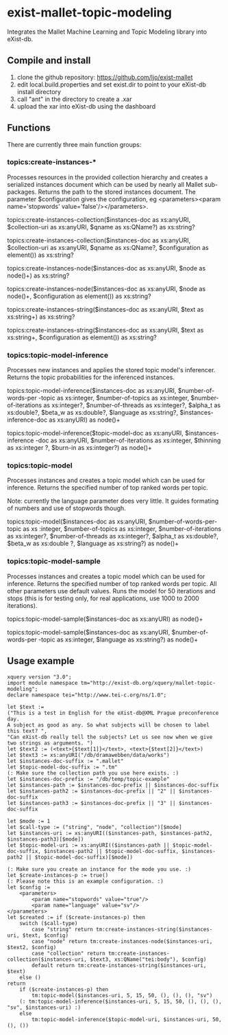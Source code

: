 exist-mallet-topic-modeling
===========================

Integrates the Mallet Machine Learning and Topic Modeling library into eXist-db.

## Compile and install

1. clone the github repository: https://github.com/ljo/exist-mallet
2. edit local.build.properties and set exist.dir to point to your eXist-db install directory
3. call "ant" in the directory to create a .xar
4. upload the xar into eXist-db using the dashboard

## Functions

There are currently three main function groups:

### topics:create-instances-*
Processes resources in the provided collection hierarchy and creates a serialized instances document which can be used by nearly all Mallet sub-packages. Returns the path to the stored instances document.
The parameter $configuration gives the configuration, eg &lt;parameters&gt;&lt;param name='stopwords' value='false'/&gt;&lt;/parameters&gt;.

topics:create-instances-collection($instances-doc as xs:anyURI, $collection-uri 
as xs:anyURI, $qname as xs:QName?) as xs:string?

topics:create-instances-collection($instances-doc as xs:anyURI, $collection-uri 
as xs:anyURI, $qname as xs:QName?, $configuration as element()) as xs:string?

topics:create-instances-node($instances-doc as xs:anyURI, $node as node()+) as 
xs:string?

topics:create-instances-node($instances-doc as xs:anyURI, $node as node()+, 
$configuration as element()) as xs:string?

topics:create-instances-string($instances-doc as xs:anyURI, $text as xs:string+) 
as xs:string?

topics:create-instances-string($instances-doc as xs:anyURI, $text as xs:string+, 
$configuration as element()) as xs:string?

### topics:topic-model-inference
Processes new instances and applies the stored topic model's inferencer. Returns the topic probabilities for the inferenced instances.

topics:topic-model-inference($instances-doc as xs:anyURI, $number-of-words-per
-topic as xs:integer, $number-of-topics as xs:integer, $number-of-iterations as 
xs:integer?, $number-of-threads as xs:integer?, $alpha_t as xs:double?, $beta_w 
as xs:double?, $language as xs:string?, $instances-inference-doc as xs:anyURI) 
as node()+

topics:topic-model-inference($topic-model-doc as xs:anyURI, $instances-inference
-doc as xs:anyURI, $number-of-iterations as xs:integer, $thinning as xs:integer
?, $burn-in as xs:integer?) as node()+

### topics:topic-model
Processes instances and creates a topic model which can be used for inference. Returns the specified number of top ranked words per topic.

Note: currently the language parameter does very little. It guides formating of numbers and use of stopwords though. 

topics:topic-model($instances-doc as xs:anyURI, $number-of-words-per-topic as xs
:integer, $number-of-topics as xs:integer, $number-of-iterations as xs:integer?, 
$number-of-threads as xs:integer?, $alpha_t as xs:double?, $beta_w as xs:double
?, $language as xs:string?) as node()+

### topics:topic-model-sample
Processes instances and creates a topic model which can be used for inference. Returns the specified number of top ranked words per topic. All other parameters use default values. Runs the model for 50 iterations and stops (this is for testing only, for real applications, use 1000 to 2000 iterations).

topics:topic-model-sample($instances-doc as xs:anyURI) as node()+

topics:topic-model-sample($instances-doc as xs:anyURI, $number-of-words-per
-topic as xs:integer, $language as xs:string?) as node()+


## Usage example

```xquery
xquery version "3.0";
import module namespace tm="http://exist-db.org/xquery/mallet-topic-modeling";
declare namespace tei="http://www.tei-c.org/ns/1.0";

let $text := 
("This is a test in English for the eXist-db@XML Prague preconference day. 
A subject as good as any. So what subjects will be chosen to label this text? ", 
"Can eXist-db really tell the subjects? Let us see now when we give two strings as arguments. ")
let $text2 := (<text>{$text[1]}</text>, <text>{$text[2]}</text>)
let $text3 := xs:anyURI("/db/dramawebben/data/works")
let $instances-doc-suffix := ".mallet"
let $topic-model-doc-suffix := ".tm"
(: Make sure the collection path you use here exists. :)
let $instances-doc-prefix := "/db/temp/topic-example"
let $instances-path := $instances-doc-prefix || $instances-doc-suffix
let $instances-path2 := $instances-doc-prefix || "2" || $instances-doc-suffix
let $instances-path3 := $instances-doc-prefix || "3" || $instances-doc-suffix

let $mode := 1
let $call-type := ("string", "node", "collection")[$mode]
let $instances-uri := xs:anyURI(($instances-path, $instances-path2, $instances-path3)[$mode])
let $topic-model-uri := xs:anyURI(($instances-path || $topic-model-doc-suffix, $instances-path2 || $topic-model-doc-suffix, $instances-path2 || $topic-model-doc-suffix)[$mode])

(: Make sure you create an instance for the mode you use. :)
let $create-instances-p := true()
(: Please note this is an example configuration. :)
let $config := 
    <parameters>
        <param name="stopwords" value="true"/>
        <param name="language" value="sv"/>
</parameters>
let $created := if ($create-instances-p) then 
    switch ($call-type)
        case "string" return tm:create-instances-string($instances-uri, $text, $config)
        case "node" return tm:create-instances-node($instances-uri, $text2, $config)
        case "collection" return tm:create-instances-collection($instances-uri, $text3, xs:QName("tei:body"), $config)
        default return tm:create-instances-string($instances-uri, $text)
    else ()
return 
    if ($create-instances-p) then
        tm:topic-model($instances-uri, 5, 15, 50, (), (), (), "sv")
	(: tm:topic-model-inference($instances-uri, 5, 15, 50, (), (), (), "sv", $instances-uri) :)
    else
        tm:topic-model-inference($topic-model-uri, $instances-uri, 50, (), ())
```
